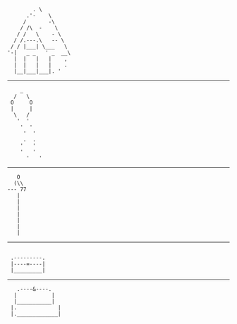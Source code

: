 ```
        . \
      .'-    \
     /       -\  
    / /\  -    \
   / /   \    - \
  / /.---.\   -- \
 / / |___| \___   \
'-|   _ _   ' _  __\
  |  |   |   |    , 
  |  |   |   |    . 
  |__|___|___|. '
```                        
************
```
    _
  /   \
 O     O
 |     |
  \   /
   '  '
    '  '
     '  '
     .  .
    '   '     
    '   '
      '   '

```
**************
```
   O
  (\\
--- 77
   |
   |
   |
   |
   |
   |
   |
```
******************
```

 .---------.
 |----=----|
 |_________|
```
******************
```
   .----&----.
  |           |
  |___________|
 |.             |
 |._____________|
```
